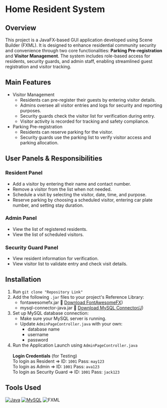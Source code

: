 # Home Resident System
## Overview
This project is a JavaFX-based GUI application developed using Scene Builder (FXML). It is designed to enhance residential community security and convenience through two core functionalities: **Parking Pre-registration** and **Visitor Management**. The system includes role-based access for residents, security guards, and admin staff, enabling streamlined guest registration and visitor tracking.

## Main Features
- Visitor Management
  - Residents can pre-register their guests by entering visitor details.
  - Admins oversee all visitor entries and logs for security and reporting purposes.
  - Security guards check the visitor list for verification during entry.
  - Visitor activity is recorded for tracking and safety compliance.
- Parking Pre-registration
  - Residents can reserve parking for the visitor.
  - Security guards use the parking list to verify visitor access and parking allocation.

## User Panels & Responsibilities
### Resident Panel 
- Add a visitor by entering their name and contact number.
- Remove a visitor from the list when not needed.
- Schedule a visit by selecting the visitor, date, time, and purpose.
- Reserve parking by choosing a scheduled visitor, entering car plate number, and setting stay duration.

### Admin Panel
- View the list of registered residents.
- View the list of scheduled visitors.

### Security Guard Panel
- View resident information for verification.
- View visitor list to validate entry and check visit details.

## Installation 
1. Run `git clone "Repository Link"`
2. Add the following `.jar` files to your project's Reference Library:
   - fontawesomefx.jar
     🔗 [Download FontAwesomeFX](https://jar-download.com/artifacts/de.jensd/fontawesomefx/8.2/source-code))
   - mysql-connector-java.jar
     🔗 [Download MySQL Connector/J](https://dev.mysql.com/downloads/connector/j/))
3. Set up MySQL database connection:
   - Make sure your MySQL server is running.
   - Update `AdminPageController.java` with your own:
     - database name
     - username
     - password
5. Run the Application 
   Launch using `AdminPageController.java`</br></br>
   **Login Credentials** (for Testing)</br>
   To login as Resident => ID: `1001` Pass: `may123`</br>
   To login as Admin => ID: `1001` Pass: `ava123`</br>
   To login as Security Guard => ID: `1001` Pass: `jack123`

## Tools Used
[![Java](https://img.shields.io/badge/Java-%23ED8B00.svg?logo=openjdk&logoColor=white)](#)
[![MySQL](https://img.shields.io/badge/MySQL-4479A1?logo=mysql&logoColor=fff)](#)
![FXML](https://img.shields.io/badge/FXML-XML-blue?style=flat)
